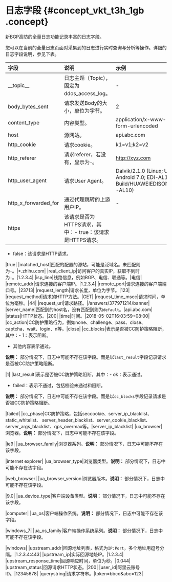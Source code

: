 # 日志字段 {#concept_vkt_t3h_1gb .concept}

新BGP高防的全量日志功能记录丰富的日志字段。

您可以在当前的全量日志页面对采集到的日志进行实时查询与分析等操作。详细的日志字段说明，参见下表。

|字段|说明|示例|
|:-|:-|:-|
|\_\_topic\_\_|日志主题（Topic），固定为ddos\_access\_log。|-|
|body\_bytes\_sent|请求发送Body的大小，单位为字节。|2|
|content\_type|内容类型。|application/x-www-form-urlencoded|
|host|源网站。|api.abc.com|
|http\_cookie|请求cookie。|k1=v1;k2=v2|
|http\_referer|请求referer，若没有，显示为`-`。|http://xyz.com|
|http\_user\_agent|请求User Agent。|Dalvik/2.1.0 \(Linux; U; Android 7.0; EDI-AL10 Build/HUAWEIEDISON-AL10\)|
|http\_x\_forwarded\_for|通过代理跳转的上游用户IP。|-|
|https|该请求是否为HTTPS请求，其中：-   true：该请求是HTTPS请求。
-   false：该请求是HTTP请求。

|true|
|matched\_host|匹配的配置的源站，可能是泛域名。未匹配则为`-`。|\*.zhihu.com|
|real\_client\_ip|访问客户的真实IP，获取不到时为`-`。|1.2.3.4|
|isp\_line|线路信息，例如BGP、电信、联通等。|电信|
|remote\_addr|请求连接的客户端IP。|1.2.3.4|
|remote\_port|请求连接的客户端端口号。|23713|
|request\_length|请求长度，单位为字节。|123|
|request\_method|请求的HTTP方法。|GET|
|request\_time\_msec|请求时间，单位为毫秒。|44|
|request\_uri|请求路径。|/answers/377971214/banner|
|server\_name|匹配到的host名，没有匹配到则为`default`。|api.abc.com|
|status|HTTP状态。|200|
|time|时间。|2018-05-02T16:03:59+08:00|
|cc\_action|CC防护策略行为，例如none、challenge、pass、close、captcha、wait、login、n等。|close|
|cc\_blocks|表示是否被CC防护策略阻断，其中：-   1：表示阻断。
-   其他内容表示通过。

**说明：** 部分情况下，日志中可能不存在该字段。而是以`last_result`字段记录请求是否被CC防护策略阻断。

|1|
|last\_result|表示是否被CC防护策略阻断，其中：-   ok：表示通过。
-   failed：表示不通过，包括校验未通过和阻断。

**说明：** 部分情况下，日志中可能不存在该字段。而是以`cc_blocks`字段记录请求是否被CC防护策略阻断。

|failed|
|cc\_phase|CC防护策略，包括seccookie、server\_ip\_blacklist、static\_whitelist、 server\_header\_blacklist、server\_cookie\_blacklist、server\_args\_blacklist、qps\_overmax等。|server\_ip\_blacklist|
|ua\_browser|浏览器。**说明：** 部分情况下，日志中可能不存在该字段。

|ie9|
|ua\_browser\_family|浏览器系列。**说明：** 部分情况下，日志中可能不存在该字段。

|internet explorer|
|ua\_browser\_type|浏览器类型。**说明：** 部分情况下，日志中可能不存在该字段。

|web\_browser|
|ua\_browser\_version|浏览器版本。**说明：** 部分情况下，日志中可能不存在该字段。

|9.0|
|ua\_device\_type|客户端设备类型。**说明：** 部分情况下，日志中可能不存在该字段。

|computer|
|ua\_os|客户端操作系统。**说明：** 部分情况下，日志中可能不存在该字段。

|windows\_7|
|ua\_os\_family|客户端操作系统系列。**说明：** 部分情况下，日志中可能不存在该字段。

|windows|
|upstream\_addr|回源地址列表，格式为`IP:Port`，多个地址用逗号分隔。|1.2.3.4:443|
|upstream\_ip|实际回源地址IP。|1.2.3.4|
|upstream\_response\_time|回源响应时间，单位为秒。|0.044|
|upstream\_status|回源请求HTTP状态。|200|
|user\_id|阿里云账号ID。|12345678|
|querystring|请求字符串。|token=bbcd&abc=123|

